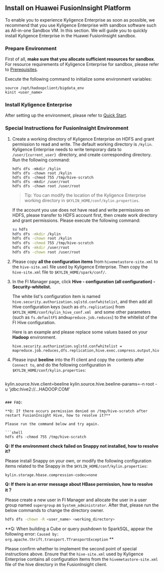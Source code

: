 ## Install on Huawei FusionInsight Platform

To enable you to experience Kyligence Enterprise as soon as possible, we recommend that you use Kyligence Enterprise with sandbox software such as All-in-one Sandbox VM. In this section. We will guide you to quickly install Kyligence Enterprise in the Huawei FusionInsight sandbox.

### Prepare Environment

First of all, **make sure that you allocate sufficient resources for sandbox**. For resource requirements of Kyligence Enterprise for sandbox, please refer to [Prerequisites](../prerequisite.en.md).

Execute the following command to initialize some environment variables:

```shell
source /opt/hadoopclient/bigdata_env
kinit <user_name>
```

### Install Kyligence Enterprise

After setting up the environment, please refer to [Quick Start](../../quickstart/README.md).

### Special Instructions for FusionInsight Environment

1. Create a working directory of Kyligence Enterprise on HDFS and grant permission to read and write. The default working directory is `/kylin`. Kyligence Enterprise needs to write temporary data to `/user/{current_user} `directory, and create corresponding directory. Run the following command:

   ```shell
   hdfs dfs -mkdir /kylin
   hdfs dfs -chown root /kylin
   hdfs dfs -chmod 755 /tmp/hive-scratch
   hdfs dfs -mkdir /user/root
   hdfs dfs -chown root /user/root
   ```

   > Tip: You can modify the location of the Kyligence Enterprise working directory in    `$KYLIN_HOME/conf/kylin.properties`.
   >

   If the account you use does not have read and write permissions on HDFS, please transfer to HDFS account first, then create work directory and grant permissions. Please execute the following command:

   ```sh
   su hdfs
   hdfs dfs -mkdir /kylin
   hdfs dfs -chown root /kylin
   hdfs dfs -chmod 755 /tmp/hive-scratch
   hdfs dfs -mkdir /user/root
   hdfs dfs -chown root /user/root
   ```

2. Please copy **all the configuration items** from `hivemetastore-site.xml`  to the `hive-site.xml` file used by Kyligence Enterprise. Then copy the `hive-site.xml` file to `$KYLIN_HOME/spark/conf/`.


3. In the FI Manager page, click **Hive - configuration (all configuration) - Security-whitelist.**

   The white list's configuration item is named `hive.security.authorization.sqlstd.confwhitelist`, and then add all Hive configuration keys (such as `dfs.replication`) from `$KYLIN_HOME/conf/kylin_hive_conf.xml ` and some other parameters (such as `fs.defaultFS` and`mapreduce.job.reduces`) to the whitelist of the FI Hive configuration.

   Here is an example and please replace some values based on your **Hadoop** environment.

   ```properties
   hive.security.authorization.sqlstd.confwhitelist = mapreduce.job.reduces,dfs.replication,hive.exec.compress.output,hive.auto.convert.join,hive.auto.convert.join.noconditionaltask,hive.auto.convert.join.noconditionaltask.size,mapreduce.map.output.compress.codec,mapreduce.output.fileoutputformat.compress.codec,mapreduce.output.fileoutputformat.compress.type,mapreduce.job.split.metainfo.maxsize,hive.stats.autogather,hive.merge.mapfiles,hive.merge.mapredfiles,mapreduce.job.reduces,fs.defaultFS
   ```

4. Please input **beeline** into the FI client and copy the contents after `Connect to`,  and do the following configuration in `$KYLIN_HOME/conf/kylin.properties`:

	```properties
kylin.source.hive.client=beeline
kylin.source.hive.beeline-params=-n root -u 'jdbc:hive2://…HADOOP.COM'
  ```

### FAQ:

**Q: If there occurs permission denied on /tmp/hive-scratch after restart FusionInsight Hive, how to resolve it?**

Please run the command below and try again.

```shell
hdfs dfs -chmod 755 /tmp/hive-scratch
```

**Q: If the environment check failed on Snappy not installed, how to resolve it?**

Please install Snappy on your own, or modify the following configuration items related to the Snappy in the `$KYLIN_HOME/conf/kylin.properties`:

```properties
kylin.storage.hbase.compression-codec=none
```

**Q: If there is an error message about HBase permission, how to resolve it？**

Please create a new user in FI Manager and allocate the user in a user group named `supergroup`  as `System_administrator`. After that, please run the below commands to change the directory owner.

```sh
hdfs dfs -chown -R <user_name> <working_directory>
```

**Q: When building a Cube or query pushdown to SparkSQL, appear the following error: `Caused by: org.apache.thrift.transport.TTransportException` **

Please confirm whether to implement the second point of special instructions above. Ensure that the `hive-site.xml` used by Kyligence Enterprise contains all configuration items from the `hivemetastore-site.xml` file of the hive directory in the FusionInsight client.